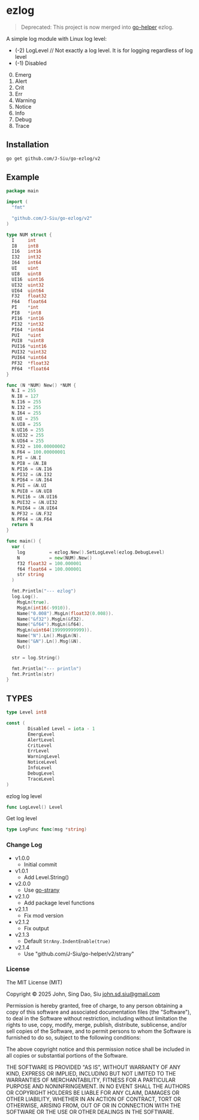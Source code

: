# ezlog

> Deprecated: This project is now merged into [go-helper](github.com/J-Siu/go-helper) ezlog.

A simple log module with Linux log level:

- (-2) LogLevel // Not exactly a log level. It is for logging regardless of log level
- (-1) Disabled
0. Emerg
1. Alert
2. Crit
3. Err
4. Warning
5. Notice
6. Info
7. Debug
8. Trace

## Installation

```sh
go get github.com/J-Siu/go-ezlog/v2
```

## Example

```go
package main

import (
  "fmt"

  "github.com/J-Siu/go-ezlog/v2"
)

type NUM struct {
  I     int
  I8    int8
  I16   int16
  I32   int32
  I64   int64
  UI    uint
  UI8   uint8
  UI16  uint16
  UI32  uint32
  UI64  uint64
  F32   float32
  F64   float64
  PI    *int
  PI8   *int8
  PI16  *int16
  PI32  *int32
  PI64  *int64
  PUI   *uint
  PUI8  *uint8
  PUI16 *uint16
  PUI32 *uint32
  PUI64 *uint64
  PF32  *float32
  PF64  *float64
}

func (N *NUM) New() *NUM {
  N.I = 255
  N.I8 = 127
  N.I16 = 255
  N.I32 = 255
  N.I64 = 255
  N.UI = 255
  N.UI8 = 255
  N.UI16 = 255
  N.UI32 = 255
  N.UI64 = 255
  N.F32 = 100.00000002
  N.F64 = 100.00000001
  N.PI = &N.I
  N.PI8 = &N.I8
  N.PI16 = &N.I16
  N.PI32 = &N.I32
  N.PI64 = &N.I64
  N.PUI = &N.UI
  N.PUI8 = &N.UI8
  N.PUI16 = &N.UI16
  N.PUI32 = &N.UI32
  N.PUI64 = &N.UI64
  N.PF32 = &N.F32
  N.PF64 = &N.F64
  return N
}

func main() {
  var (
    log         = ezlog.New().SetLogLevel(ezlog.DebugLevel)
    N           = new(NUM).New()
    f32 float32 = 100.000001
    f64 float64 = 100.000001
    str string
  )

  fmt.Println("--- ezlog")
  log.Log().
    MsgLn(true).
    MsgLn(int16(-9910)).
    Name("0.008").MsgLn(float32(0.008)).
    Name("&f32").MsgLn(&f32).
    Name("&f64").MsgLn(&f64).
    MsgLn(uint64(199999999999)).
    Name("N").Ln().MsgLn(N).
    Name("&N").Ln().Msg(&N).
    Out()

  str = log.String()

  fmt.Println("--- println")
  fmt.Println(str)
}
```

## TYPES

```go
type Level int8

const (
        Disabled Level = iota - 1
        EmergLevel
        AlertLevel
        CritLevel
        ErrLevel
        WarningLevel
        NoticeLevel
        InfoLevel
        DebugLevel
        TraceLevel
)
```
ezlog log level

```go
func LogLevel() Level
```
Get log level

```go
type LogFunc func(msg *string)
```

### Change Log

- v1.0.0
  - Initial commit
- v1.0.1
  - Add Level.String()
- v2.0.0
  - Use [go-strany](https://github.com/J-Siu/go-strany)
- v2.1.0
  - Add package level functions
- v2.1.1
  - Fix mod version
- v2.1.2
  - Fix output
- v2.1.3
  - Default `StrAny.IndentEnable(true)`
- v2.1.4
  - Use "github.com/J-Siu/go-helper/v2/strany"

### License

The MIT License (MIT)

Copyright © 2025 John, Sing Dao, Siu <john.sd.siu@gmail.com>

Permission is hereby granted, free of charge, to any person obtaining a copy of this software and associated documentation files (the "Software"), to deal in the Software without restriction, including without limitation the rights to use, copy, modify, merge, publish, distribute, sublicense, and/or sell copies of the Software, and to permit persons to whom the Software is furnished to do so, subject to the following conditions:

The above copyright notice and this permission notice shall be included in all copies or substantial portions of the Software.

THE SOFTWARE IS PROVIDED "AS IS", WITHOUT WARRANTY OF ANY KIND, EXPRESS OR IMPLIED, INCLUDING BUT NOT LIMITED TO THE WARRANTIES OF MERCHANTABILITY, FITNESS FOR A PARTICULAR PURPOSE AND NONINFRINGEMENT. IN NO EVENT SHALL THE AUTHORS OR COPYRIGHT HOLDERS BE LIABLE FOR ANY CLAIM, DAMAGES OR OTHER LIABILITY, WHETHER IN AN ACTION OF CONTRACT, TORT OR OTHERWISE, ARISING FROM, OUT OF OR IN CONNECTION WITH THE SOFTWARE OR THE USE OR OTHER DEALINGS IN THE SOFTWARE.
